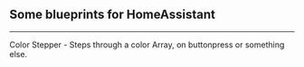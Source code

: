 ## Some blueprints for HomeAssistant
---

Color Stepper - Steps through a color Array, on buttonpress or something else.
